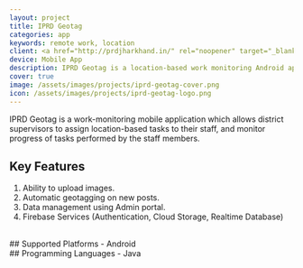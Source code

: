 ```yaml
---
layout: project
title: IPRD Geotag
categories: app
keywords: remote work, location
client: <a href="http://prdjharkhand.in/" rel="noopener" target="_blank">PRD Jharkhand</a> is the Information & Public Relations Department in the Indian state of Jharkhand.
device: Mobile App
description: IPRD Geotag is a location-based work monitoring Android application developed for PRD Jharkhand.
cover: true
image: /assets/images/projects/iprd-geotag-cover.png
icon: /assets/images/projects/iprd-geotag-logo.png
---
```


IPRD Geotag is a work-monitoring mobile application which allows district supervisors to assign location-based tasks to their staff, and monitor progress of tasks performed by the staff members.

## Key Features
1. Ability to upload images.
2. Automatic geotagging on new posts.
3. Data management using Admin portal.
4. Firebase Services (Authentication, Cloud Storage, Realtime Database)

<br>
## Supported Platforms
- Android

<br>
## Programming Languages
- Java
